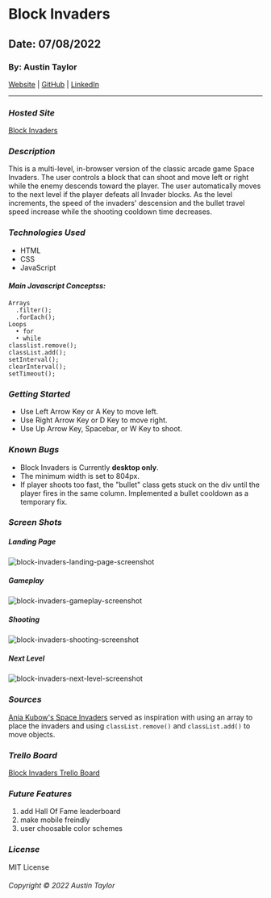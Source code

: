 # Block Invaders

## Date: 07/08/2022

### By: Austin Taylor

[Website](http://wwww.austinryantaylor.com) | [GitHub](https://github.com/austinryantaylor) | [LinkedIn](https://www.linkedin.com/in/austin-taylor-62594823a/)

---

### **_Hosted Site_**

[Block Invaders](https://block-invaders.surge.sh/)

### **_Description_**

This is a multi-level, in-browser version of the classic arcade game Space Invaders. The user controls a block that can shoot and move left or right while the enemy descends toward the player. The user automatically moves to the next level if the player defeats all Invader blocks. As the level increments, the speed of the invaders' descension and the bullet travel speed increase while the shooting cooldown time decreases.

### **_Technologies Used_**

- HTML
- CSS
- JavaScript

#### **_Main Javascript Conceptss:_**
    Arrays
      .filter();
      .forEach();
    Loops
      • for
      • while
    classlist.remove();
    classList.add();
    setInterval();
    clearInterval();
    setTimeout();

### **_Getting Started_**

- Use Left Arrow Key or A Key to move left.
- Use Right Arrow Key or D Key to move right.
- Use Up Arrow Key, Spacebar, or W Key to shoot.

### **_Known Bugs_**

- Block Invaders is Currently **desktop only**.
- The minimum width is set to 804px.
- If player shoots too fast, the "bullet" class gets stuck on the div until the player fires in the same column. Implemented a bullet cooldown as a temporary fix.

### **_Screen Shots_**
##### Landing Page

![block-invaders-landing-page-screenshot](https://i.imgur.com/djPMugs.png "Landing Page")

##### Gameplay

![block-invaders-gameplay-screenshot](https://i.imgur.com/DZ3vAFo.png "Gameplay")

##### Shooting

![block-invaders-shooting-screenshot](https://i.imgur.com/mX2PHEU.png "Shooting")

##### Next Level

![block-invaders-next-level-screenshot](https://i.imgur.com/VFtAp5q.png "Next Level")

### **_Sources_**

[Ania Kubow's Space Invaders](https://github.com/kubowania/space-invaders) served as inspiration with using an array to place the invaders and using <code>classList.remove()</code> and <code>classList.add()</code> to move objects.

### ***Trello Board***

[Block Invaders Trello Board](https://trello.com/b/u5EUgnZs/space-invaders)

### ***Future Features***
1. add Hall Of Fame leaderboard
2. make mobile freindly
3. user choosable color schemes

### ***License***

MIT License

###### Copyright &copy; 2022 Austin Taylor